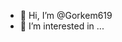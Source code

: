 - 👋 Hi, I’m @Gorkem619
- 👀 I’m interested in ...

<!---
Gorkem619/Gorkem619 is a ✨ special ✨ repository because its `README.md` (this file) appears on your GitHub profile.
You can click the Preview link to take a look at your changes.
--->
